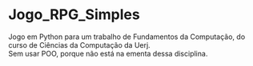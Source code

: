 # Jogo_RPG_Simples
 Jogo em Python para um trabalho de Fundamentos da Computação, do curso de Ciências da Computação da Uerj. <br/>
 Sem usar POO, porque não está na ementa dessa disciplina.